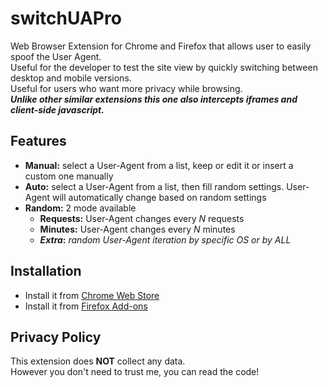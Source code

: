 # switchUAPro
Web Browser Extension for Chrome and Firefox that allows user to easily spoof the User Agent.  
Useful for the developer to test the site view by quickly switching between desktop and mobile versions.  
Useful for users who want more privacy while browsing.  
***Unlike other similar extensions this one also intercepts iframes and client-side javascript.***

## Features
- **Manual:** select a User-Agent from a list, keep or edit it or insert a custom one manually
- **Auto:**   select a User-Agent from a list, then fill random settings. User-Agent will automatically change based on random settings
- **Random:** 2 mode available
  - **Requests:** User-Agent changes every _N_ requests
  - **Minutes:**  User-Agent changes every _N_ minutes
  - **_Extra_:**  _random User-Agent iteration by specific OS or by ALL_

## Installation
- Install it from [Chrome Web Store](https://chrome.google.com/webstore/detail/switch-ua-pro/enjdilojimfgbmcgaanicllleffkijnm)
- Install it from [Firefox Add-ons](https://addons.mozilla.org/it/firefox/addon/user-agent-switcher-pro)

## Privacy Policy
This extension does **NOT** collect any data.  
However you don't need to trust me, you can read the code!
